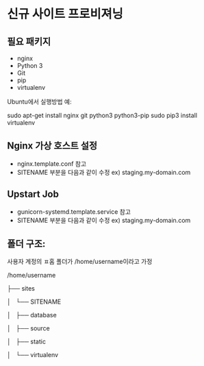 신규 사이트 프로비져닝
=====================

## 필요 패키지

* nginx
* Python 3
* Git
* pip
* virtualenv

Ubuntu에서 실행방법 예:

  sudo apt-get install nginx git python3 python3-pip
  sudo pip3 install virtualenv

## Nginx 가상 호스트 설정

* nginx.template.conf 참고
* SITENAME 부분을 다음과 같이 수정 ex) staging.my-domain.com

## Upstart Job

* gunicorn-systemd.template.service 참고
* SITENAME 부분을 다음과 같이 수정 ex) staging.my-domain.com

## 폴더 구조:
사용자 계정의 ㅍ홈 폴더가 /home/username이라고 가정

/home/username

├── sites

│   └── SITENAME

│       ├── database

│       ├── source

│       ├── static

│       └── virtualenv
